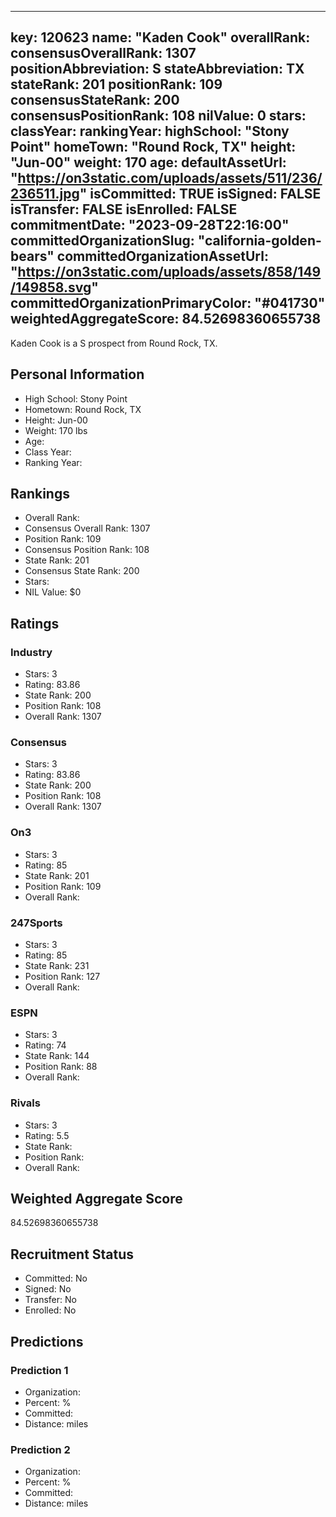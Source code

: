 ---
  key: 120623
  name: "Kaden Cook"
  overallRank: 
  consensusOverallRank: 1307
  positionAbbreviation: S
  stateAbbreviation: TX
  stateRank: 201
  positionRank: 109
  consensusStateRank: 200
  consensusPositionRank: 108
  nilValue: 0
  stars: 
  classYear: 
  rankingYear: 
  highSchool: "Stony Point"
  homeTown: "Round Rock, TX"
  height: "Jun-00"
  weight: 170
  age: 
  defaultAssetUrl: "https://on3static.com/uploads/assets/511/236/236511.jpg"
  isCommitted: TRUE
  isSigned: FALSE
  isTransfer: FALSE
  isEnrolled: FALSE
  commitmentDate: "2023-09-28T22:16:00"
  committedOrganizationSlug: "california-golden-bears"
  committedOrganizationAssetUrl: "https://on3static.com/uploads/assets/858/149/149858.svg"
  committedOrganizationPrimaryColor: "#041730"
  weightedAggregateScore: 84.52698360655738
  ---
  
  Kaden Cook is a S prospect from Round Rock, TX.
  
  ## Personal Information
  - High School: Stony Point
  - Hometown: Round Rock, TX
  - Height: Jun-00
  - Weight: 170 lbs
  - Age: 
  - Class Year: 
  - Ranking Year: 
  
  ## Rankings
  - Overall Rank: 
  - Consensus Overall Rank: 1307
  - Position Rank: 109
  - Consensus Position Rank: 108
  - State Rank: 201
  - Consensus State Rank: 200
  - Stars: 
  - NIL Value: $0
  
  ## Ratings
  
  ### Industry
  - Stars: 3
  - Rating: 83.86
  - State Rank: 200
  - Position Rank: 108
  - Overall Rank: 1307
  
  ### Consensus
  - Stars: 3
  - Rating: 83.86
  - State Rank: 200
  - Position Rank: 108
  - Overall Rank: 1307
  
  ### On3
  - Stars: 3
  - Rating: 85
  - State Rank: 201
  - Position Rank: 109
  - Overall Rank: 
  
  ### 247Sports
  - Stars: 3
  - Rating: 85
  - State Rank: 231
  - Position Rank: 127
  - Overall Rank: 
  
  ### ESPN
  - Stars: 3
  - Rating: 74
  - State Rank: 144
  - Position Rank: 88
  - Overall Rank: 
  
  ### Rivals
  - Stars: 3
  - Rating: 5.5
  - State Rank: 
  - Position Rank: 
  - Overall Rank: 
  
  ## Weighted Aggregate Score
  84.52698360655738
  
  ## Recruitment Status
  - Committed: No
  - Signed: No
  - Transfer: No
  - Enrolled: No
  
  
  
  ## Predictions
  
  ### Prediction 1
  - Organization: 
  - Percent: %
  - Committed: 
  - Distance:  miles
  
  ### Prediction 2
  - Organization: 
  - Percent: %
  - Committed: 
  - Distance:  miles
  
